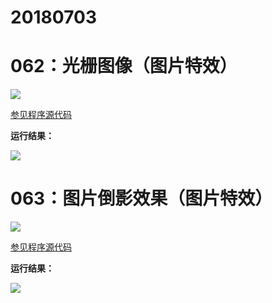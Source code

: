 # 20180703

# 062：光栅图像（图片特效）

<img src="http://image.renkaigis.com/keepcoding/2018070301.png">

<a href="https://github.com/renkaigis/KeepCoding/tree/master/2018/07/03" target="_blank">参见程序源代码</a>

**运行结果：**

<img src="http://image.renkaigis.com/keepcoding/2018070302.png">

# 063：图片倒影效果（图片特效）

<img src="http://image.renkaigis.com/keepcoding/2018070303.png">

<a href="https://github.com/renkaigis/KeepCoding/tree/master/2018/07/03" target="_blank">参见程序源代码</a>

**运行结果：**

<img src="http://image.renkaigis.com/keepcoding/2018070304.png">